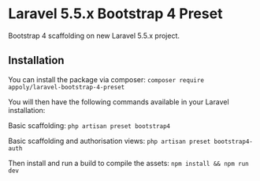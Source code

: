 # Laravel 5.5.x Bootstrap 4 Preset

Bootstrap 4 scaffolding on new Laravel 5.5.x project.

## Installation

You can install the package via composer:
`composer require appoly/laravel-bootstrap-4-preset`

You will then have the following commands available in your Laravel installation:

Basic scaffolding:
`php artisan preset bootstrap4`

Basic scaffolding and authorisation views:
`php artisan preset bootstrap4-auth`

Then install and run a build to compile the assets:
`npm install && npm run dev`

